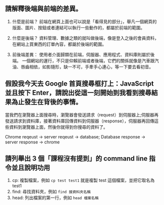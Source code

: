 ## 請解釋後端與前端的差異。

1. 什麼是前端？
前端在網頁上面也可以說是「看得見的部分」，舉凡一個網頁的版面、圖片、按鈕或者連結可以執行一些動作的，都屬於前端的範圍。

2. 什麼是後端？
資料管理、數據之類的就叫做後端，像是登入之後的會員資料，在網站上買東西的訂單內容，都屬於後端的範圍。

3. 前後端差異：
使用者介面歸類在前端，伺服器、應用程式、資料庫則屬於後端。
一個網站的運行，不只是仰賴前端或者後端，它們的關係就像是汽車跟汽油、唇齒相依，如影隨形，缺一不可，手牽手心連心，等一下要去看初音。

## 假設我今天去 Google 首頁搜尋框打上：JavaScript 並且按下 Enter，請說出從這一刻開始到我看到搜尋結果為止發生在背後的事情。

當我們在瀏覽器上面搜尋時，瀏覽器會發送請求（request）到伺服器上;伺服器再發送請求到資料庫，接著資料庫回傳資料到伺服器（response），伺服器再回傳這些資料到瀏覽器上面，然後你就得到你搜尋的資料了。

Chrome reqeust -> server reqeust -> database;
Database response -> server response -> chrome


## 請列舉出 3 個「課程沒有提到」的 command line 指令並且說明功用

1. cp: 複製檔案，例如 `cp test test1` 就是複製 test 這個檔案，並把它取名為 test1
2. find: 尋找資料夾，例如 `find 接資料夾名稱`
3. head: 列出檔案的第一行，例如 `head 檔案名稱` 